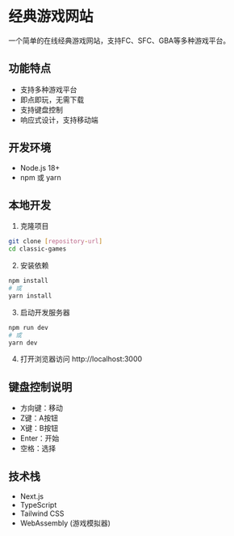 # 经典游戏网站

一个简单的在线经典游戏网站，支持FC、SFC、GBA等多种游戏平台。

## 功能特点

- 支持多种游戏平台
- 即点即玩，无需下载
- 支持键盘控制
- 响应式设计，支持移动端

## 开发环境

- Node.js 18+
- npm 或 yarn

## 本地开发

1. 克隆项目
```bash
git clone [repository-url]
cd classic-games
```

2. 安装依赖
```bash
npm install
# 或
yarn install
```

3. 启动开发服务器
```bash
npm run dev
# 或
yarn dev
```

4. 打开浏览器访问 http://localhost:3000

## 键盘控制说明

- 方向键：移动
- Z键：A按钮
- X键：B按钮
- Enter：开始
- 空格：选择

## 技术栈

- Next.js
- TypeScript
- Tailwind CSS
- WebAssembly (游戏模拟器) 